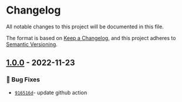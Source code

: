 # Changelog
All notable changes to this project will be documented in this file.

The format is based on [Keep a Changelog](https://keepachangelog.com/en/1.0.0/),
and this project adheres to [Semantic Versioning](https://semver.org/spec/v2.0.0.html).

## [1.0.0] - 2022-11-23
### :bug: Bug Fixes
- [`916516d`](https://github.com/clouddrove/terraform-gcp-labels/commit/916516dda947f047f1b2d484591997e99c76b304)- update github action



[1.0.0]: https://github.com/clouddrove/terraform-gcp-labels/compare/1.0.0...master
